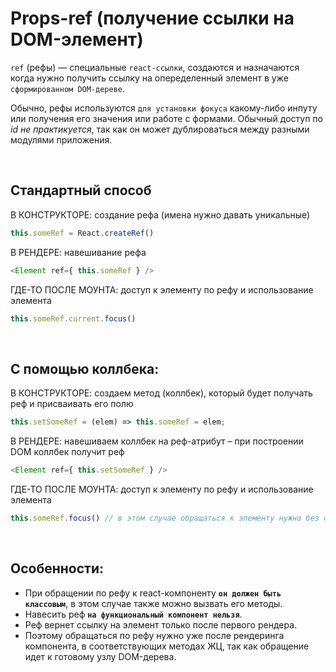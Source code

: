 # Props-ref (получение ссылки на DOM-элемент)

`ref` (рефы) — специальные `react-ссылки`, создаются и назначаются когда нужно получить ссылку на опеределенный элемент в уже `сформированном DOM-дереве`. 

Обычно, рефы используются `для установки фокуса` какому-либо инпуту или получения его значения или работе с формами. 
Обычный доступ по _id не практикуется_, так как он может дублироваться между разными модулями приложения.

<br>

## Стандартный способ
В КОНСТРУКТОРЕ: создание рефа (имена нужно давать уникальные)  
```javascript 
this.someRef = React.createRef()
```

В РЕНДЕРЕ: навешивание рефа  
```javascript
<Element ref={ this.someRef } />
```

ГДЕ-ТО ПОСЛЕ МОУНТА: доступ к элементу по рефу и использование элемента
```javascript
this.someRef.current.focus()
```

<br>

## С помощью коллбека:
В КОНСТРУКТОРЕ: создаем метод (коллбек), который будет получать реф и присваивать его полю  
```javascript 
this.setSomeRef = (elem) => this.someRef = elem; 
```

В РЕНДЕРЕ: навешиваем коллбек на реф-атрибут – при построении DOM коллбек получит реф  
```javascript 
<Element ref={ this.setSomeRef } /> 
```

ГДЕ-ТО ПОСЛЕ МОУНТА: доступ к элементу по рефу и использование элемента
```javascript 
this.someRef.focus() // в этом случае обращаться к элементу нужно без current
```

<br>

## Особенности:
* При обращении по рефу к react-компоненту __`он должен быть классовым`__, в этом случае также можно вызвать его методы. 
* Навесить реф __`на функциональный компонент нельзя`__.
* Реф вернет ссылку на элемент только после первого рендера.
* Поэтому обращаться по рефу нужно уже после рендеринга компонента, в соответствующих методах ЖЦ, так как обращение идет к готовому узлу DOM-дерева. 
